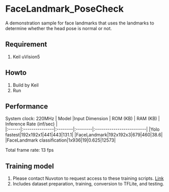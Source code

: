 # FaceLandmark_PoseCheck
A demonstration sample for face landmarks that uses the landmarks to determine whether the head pose is normal or not.
## Requirement
1. Keil uVision5
## Howto
1. Build by Keil
2. Run
## Performance
System clock: 220MHz
| Model |Input Dimension | ROM (KB) | RAM (KB) | Inference Rate (inf/sec) |  
|:------|:---------------|:--------|:--------|:-------------------------|
|Yolo fastest|192x192x1|441|443|131.1|
|FaceLandmark|192x192x3|679|460|38.6|
|FaceLandmark classification|1x936|19|0.625|12573|

Total frame rate: 13 fps

## Training model
1. Please contact Nuvoton to request access to these training scripts. [Link](https://www.nuvoton.com/ai/contact-us/)
2. Includes dataset preparation, training, conversion to TFLite, and testing.


